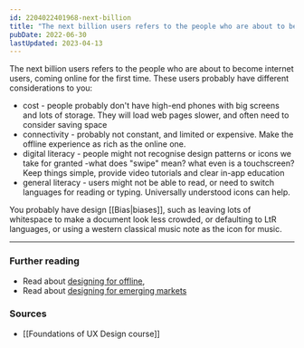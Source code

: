 ```yaml
---
id: 2204022401968-next-billion
title: "The next billion users refers to the people who are about to become internet users"
pubDate: 2022-06-30
lastUpdated: 2023-04-13
---
```


The next billion users refers to the people who are about to become internet users, coming online for the first time. These users probably have different considerations to you:

- cost - people probably don't have high-end phones with big screens and lots of storage. They will load web pages slower, and often need to consider saving space
- connectivity - probably not constant, and limited or expensive. Make the offline experience as rich as the online one.
- digital literacy - people might not recognise design patterns or icons we take for granted -what does "swipe" mean? what even is a touchscreen? Keep things simple, provide video tutorials and clear in-app education
- general literacy - users might not be able to read, or need to switch languages for reading or typing. Universally understood icons can help.

You probably have design [[Bias|biases]], such as leaving lots of whitespace to make a document look less crowded, or defaulting to LtR languages, or using a western classical music note as the icon for music.

---

### Further reading

- Read about [designing for offline](https://design.google/library/offline-design/),
- Read about [designing for emerging markets](https://design.google/library/connectivity-culture-and-credit/)

### Sources

- [[Foundations of UX Design course]]
